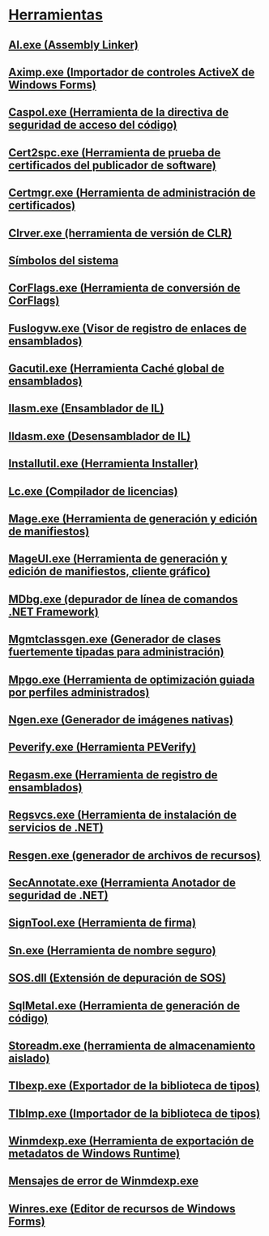 # [Herramientas](index.md)
## [Al.exe (Assembly Linker)](al-exe-assembly-linker.md)
## [Aximp.exe (Importador de controles ActiveX de Windows Forms)](aximp-exe-windows-forms-activex-control-importer.md)
## [Caspol.exe (Herramienta de la directiva de seguridad de acceso del código)](caspol-exe-code-access-security-policy-tool.md)
## [Cert2spc.exe (Herramienta de prueba de certificados del publicador de software)](cert2spc-exe-software-publisher-certificate-test-tool.md)
## [Certmgr.exe (Herramienta de administración de certificados)](certmgr-exe-certificate-manager-tool.md)
## [Clrver.exe (herramienta de versión de CLR)](clrver-exe-clr-version-tool.md)
## [Símbolos del sistema](developer-command-prompt-for-vs.md)
## [CorFlags.exe (Herramienta de conversión de CorFlags)](corflags-exe-corflags-conversion-tool.md)
## [Fuslogvw.exe (Visor de registro de enlaces de ensamblados)](fuslogvw-exe-assembly-binding-log-viewer.md)
## [Gacutil.exe (Herramienta Caché global de ensamblados)](gacutil-exe-gac-tool.md)
## [Ilasm.exe (Ensamblador de IL)](ilasm-exe-il-assembler.md)
## [Ildasm.exe (Desensamblador de IL)](ildasm-exe-il-disassembler.md)
## [Installutil.exe (Herramienta Installer)](installutil-exe-installer-tool.md)
## [Lc.exe (Compilador de licencias)](lc-exe-license-compiler.md)
## [Mage.exe (Herramienta de generación y edición de manifiestos)](mage-exe-manifest-generation-and-editing-tool.md)
## [MageUI.exe (Herramienta de generación y edición de manifiestos, cliente gráfico)](mageui-exe-manifest-generation-and-editing-tool-graphical-client.md)
## [MDbg.exe (depurador de línea de comandos .NET Framework)](mdbg-exe.md)
## [Mgmtclassgen.exe (Generador de clases fuertemente tipadas para administración)](mgmtclassgen-exe.md)
## [Mpgo.exe (Herramienta de optimización guiada por perfiles administrados)](mpgo-exe-managed-profile-guided-optimization-tool.md)
## [Ngen.exe (Generador de imágenes nativas)](ngen-exe-native-image-generator.md)
## [Peverify.exe (Herramienta PEVerify)](peverify-exe-peverify-tool.md)
## [Regasm.exe (Herramienta de registro de ensamblados)](regasm-exe-assembly-registration-tool.md)
## [Regsvcs.exe (Herramienta de instalación de servicios de .NET)](regsvcs-exe-net-services-installation-tool.md)
## [Resgen.exe (generador de archivos de recursos)](resgen-exe-resource-file-generator.md)
## [SecAnnotate.exe (Herramienta Anotador de seguridad de .NET)](secannotate-exe-net-security-annotator-tool.md)
## [SignTool.exe (Herramienta de firma)](signtool-exe.md)
## [Sn.exe (Herramienta de nombre seguro)](sn-exe-strong-name-tool.md)
## [SOS.dll (Extensión de depuración de SOS)](sos-dll-sos-debugging-extension.md)
## [SqlMetal.exe (Herramienta de generación de código)](sqlmetal-exe-code-generation-tool.md)
## [Storeadm.exe (herramienta de almacenamiento aislado)](storeadm-exe-isolated-storage-tool.md)
## [Tlbexp.exe (Exportador de la biblioteca de tipos)](tlbexp-exe-type-library-exporter.md)
## [TlbImp.exe (Importador de la biblioteca de tipos)](tlbimp-exe-type-library-importer.md)
## [Winmdexp.exe (Herramienta de exportación de metadatos de Windows Runtime)](winmdexp-exe-windows-runtime-metadata-export-tool.md)
## [Mensajes de error de Winmdexp.exe](winmdexp-exe-error-messages.md)
## [Winres.exe (Editor de recursos de Windows Forms)](winres-exe-windows-forms-resource-editor.md)
